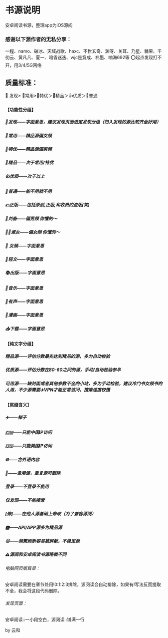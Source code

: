 # 书源说明
安卓阅读书源，整理app为iOS源阅
### 感谢以下源作者的无私分享：
一程、namo、破冰、天域战歌、haxc、不世玄奇、渊呀、关耳、乃星、糖果、千仞云、黄凡凡、夏一、暗香迷迭、wjc是竟成、祎墨、响海692等
⭕起点发现打不开，用3/4/5G网络

## 质量标准：
📡 发现≥ 🌸常用≥🍺特优＞🎉精品＞👍优质＞🔰普通
#### 【功能性分组】
##### 📡发现——字面意思，建议发现页面选定发现分组（归入发现的源比较齐全好用）
##### 🌸常用——精品源偏女频
##### 🍺特优——精品源偏男频
##### 🎉精品——次于常用/特优
##### 👍优质——次于以上
##### 🔰普通——能不用就不用
##### 💵正版——包括原创,正版,和收费的盗版(笑)
##### 🚬刘备——偏男频 你懂的～
##### 🤶🏻淑女——偏女频 你懂的～
##### 🍒 女频——字面意思
##### 🎈轻文——字面意思
##### 📚出版——字面意思
##### 🎼音乐——字面意思
##### 🐳有声——字面意思
##### 🎨漫画——字面意思
##### 📥下载——字面意思

#### 【纯文字分组】
##### 精品源——评估分数最先达到精品的源，多为自动检验
##### 优质源——评估分数在80-60之间的源，手动/自动检验参半
##### 可用源——缺封面或者其他参数不全的小站，多为手动检验，建议冷门书女频书的人用，不少源需要✈️VPN才能正常访问，搜索速度较慢

#### 【尾缀含义】
##### ✈️——梯子
##### 🇨🇳——只能中国IP访问
##### 🇺🇸——只能美国IP访问
##### 🌐——含外语内容
##### 🌿——备用源，重复源可删除
##### 登录——不登录不能用
##### 仅发现——不能搜索
##### [修]——在他人源基础上修改（为了兼容源阅）
##### 🅰——API/APP源多为精品源
##### ☹︎——频繁刷新容易被屏蔽，不稳定源

##### ⚠️源阅和安卓阅读书源略微不同
###### 电脑网页版目录：
安卓阅读需要在章节处用!0:1:2:3排除，源阅读会自动排除，如果有!写法反而提取不全，我会将这段代码删除。
###### 发现页面：
安卓阅读::一小段空白，源阅读::铺满一行

by 云和
